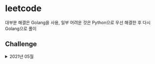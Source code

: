 # leetcode
대부분 해결은 Golang을 사용, 일부 어려운 것은 Python으로 우선 해결한 후 다시 Golang으로 풀이

## Challenge
<details>
<summary>2021년 05월</summary>

### Week 1

+ Lock: [Number of Connected Components in an Undirected Graph](./challenge/202105/week1/lock_Number_of_Connected_Components_in_an_Undirected_Graph/main.go)
+ 05.01: [Prefix and Suffix Search](./challenge/202105/week1/01_Prefix_and_Suffix_Search/main.go), (*[Python](./challenge/202105/week1/01_Prefix_and_Suffix_Search/main.py)*)
+ 05.02: [Course Schedule III](./challenge/202105/week1/02_Course_Schedule_iii/main.go), (*[Brute Force](https://github.com/GzuPark/leetcode/blob/d472fa889244c87b215e55c713ceb4db231d4f41/challenge/202105/week1/02_Course_Schedule_iii/main.go), [Heap 구현](https://github.com/GzuPark/leetcode/blob/1684b07c66b455daf0b874aa69609c6e385702fa/challenge/202105/week1/02_Course_Schedule_iii/main.go)*)
+ 05.03: [Running Sum of 1d Array](./challenge/202105/week1/03_Running_Sum_of_1d_Array/main.go)
+ 05.04: [Non-decreasing Array](./challenge/202105/week1/04_Non-decreasing_Array/main.go)
+ 05.05: [Jump Game II](./challenge/202105/week1/05_Jump_Game_ii/main.go)
+ 05.06: [Convert Sorted List to Binary Search Tree](./challenge/202105/week1/06_Convert_Sorted_List_to_Binary_Search_Tree/main.go)
+ 05.07: [Delete Operation for Two Strings](./challenge/202105/week1/07_Delete_Operation_for_Two_Strings/main.go)

### Week 2

+ Lock: [Put Boxes Into the Warehouse I](./challenge/202105/week2/lock_Put_Boxes_Into_the_Warehouse_i/main.go)
+ 05.08: [Super Palindromes](./challenge/202105/week2/08_Super_Palindromes/main.go)
+ 05.09: [Construct Target Array With Multiple Sums](./challenge/202105/week2/09_Construct_Target_Array_With_Multiple_Sums/main.go)
+ 05.10: [Count Primes](./challenge/202105/week2/10_Count_Primes/main.go)
+ 05.11: [Maximum Points You Can Obtain from Cards](./challenge/202105/week2/11_Maximum_Points_You_Can_Obtain_from_Cards/main.go)
+ 05.12: [Range Sum Query 2D - Immutable](./challenge/202105/week2/12_Range_Sum_Query_2D_Immutable/main.go)
+ 05.14: [Flatten Binary Tree to Linked List](./challenge/202105/week2/14_Flatten_Binary_Tree_to_Linked_List/main.go)

### Week 3
+ 05.15: [Valid Number](./challenge/202105/week3/15_Valid_Number/main.go)
+ 05.16: [Binary Tree Cameras](./challenge/202105/week3/16_Binary_Tree_Cameras/main.go)

</details>
